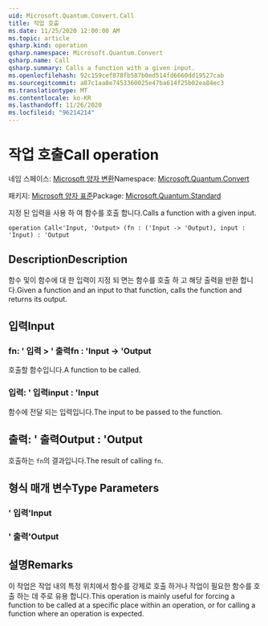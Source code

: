 ```yaml
---
uid: Microsoft.Quantum.Convert.Call
title: 작업 호출
ms.date: 11/25/2020 12:00:00 AM
ms.topic: article
qsharp.kind: operation
qsharp.namespace: Microsoft.Quantum.Convert
qsharp.name: Call
qsharp.summary: Calls a function with a given input.
ms.openlocfilehash: 92c159cef878fb587b0ed514fd6660dd19527cab
ms.sourcegitcommit: a87c1aa8e7453360025e47ba614f25b02ea84ec3
ms.translationtype: MT
ms.contentlocale: ko-KR
ms.lasthandoff: 11/26/2020
ms.locfileid: "96214214"
---
```

# <a name="call-operation"></a><span data-ttu-id="945b0-102">작업 호출</span><span class="sxs-lookup"><span data-stu-id="945b0-102">Call operation</span></span>

<span data-ttu-id="945b0-103">네임 스페이스: [Microsoft 양자 변환](xref:Microsoft.Quantum.Convert)</span><span class="sxs-lookup"><span data-stu-id="945b0-103">Namespace: [Microsoft.Quantum.Convert](xref:Microsoft.Quantum.Convert)</span></span>

<span data-ttu-id="945b0-104">패키지: [Microsoft 양자 표준](https://nuget.org/packages/Microsoft.Quantum.Standard)</span><span class="sxs-lookup"><span data-stu-id="945b0-104">Package: [Microsoft.Quantum.Standard](https://nuget.org/packages/Microsoft.Quantum.Standard)</span></span>


<span data-ttu-id="945b0-105">지정 된 입력을 사용 하 여 함수를 호출 합니다.</span><span class="sxs-lookup"><span data-stu-id="945b0-105">Calls a function with a given input.</span></span>

```qsharp
operation Call<'Input, 'Output> (fn : ('Input -> 'Output), input : 'Input) : 'Output
```


## <a name="description"></a><span data-ttu-id="945b0-106">Description</span><span class="sxs-lookup"><span data-stu-id="945b0-106">Description</span></span>

<span data-ttu-id="945b0-107">함수 및이 함수에 대 한 입력이 지정 되 면는 함수를 호출 하 고 해당 출력을 반환 합니다.</span><span class="sxs-lookup"><span data-stu-id="945b0-107">Given a function and an input to that function, calls the function and returns its output.</span></span>

## <a name="input"></a><span data-ttu-id="945b0-108">입력</span><span class="sxs-lookup"><span data-stu-id="945b0-108">Input</span></span>

### <a name="fn--input---output"></a><span data-ttu-id="945b0-109">fn: ' 입력 > ' 출력</span><span class="sxs-lookup"><span data-stu-id="945b0-109">fn : 'Input -> 'Output</span></span>

<span data-ttu-id="945b0-110">호출할 함수입니다.</span><span class="sxs-lookup"><span data-stu-id="945b0-110">A function to be called.</span></span>


### <a name="input--input"></a><span data-ttu-id="945b0-111">입력: ' 입력</span><span class="sxs-lookup"><span data-stu-id="945b0-111">input : 'Input</span></span>

<span data-ttu-id="945b0-112">함수에 전달 되는 입력입니다.</span><span class="sxs-lookup"><span data-stu-id="945b0-112">The input to be passed to the function.</span></span>



## <a name="output--output"></a><span data-ttu-id="945b0-113">출력: ' 출력</span><span class="sxs-lookup"><span data-stu-id="945b0-113">Output : 'Output</span></span>

<span data-ttu-id="945b0-114">호출하는 `fn`의 결과입니다.</span><span class="sxs-lookup"><span data-stu-id="945b0-114">The result of calling `fn`.</span></span>

## <a name="type-parameters"></a><span data-ttu-id="945b0-115">형식 매개 변수</span><span class="sxs-lookup"><span data-stu-id="945b0-115">Type Parameters</span></span>

### <a name="input"></a><span data-ttu-id="945b0-116">' 입력</span><span class="sxs-lookup"><span data-stu-id="945b0-116">'Input</span></span>


### <a name="output"></a><span data-ttu-id="945b0-117">' 출력</span><span class="sxs-lookup"><span data-stu-id="945b0-117">'Output</span></span>



## <a name="remarks"></a><span data-ttu-id="945b0-118">설명</span><span class="sxs-lookup"><span data-stu-id="945b0-118">Remarks</span></span>

<span data-ttu-id="945b0-119">이 작업은 작업 내의 특정 위치에서 함수를 강제로 호출 하거나 작업이 필요한 함수를 호출 하는 데 주로 유용 합니다.</span><span class="sxs-lookup"><span data-stu-id="945b0-119">This operation is mainly useful for forcing a function to be called at a specific place within an operation, or for calling a function where an operation is expected.</span></span>
